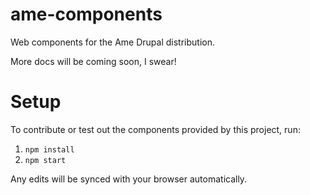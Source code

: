 # ame-components

Web components for the Ame Drupal distribution.

More docs will be coming soon, I swear!

# Setup

To contribute or test out the components provided by this project, run:

1. `npm install`
1. `npm start`

Any edits will be synced with your browser automatically.
